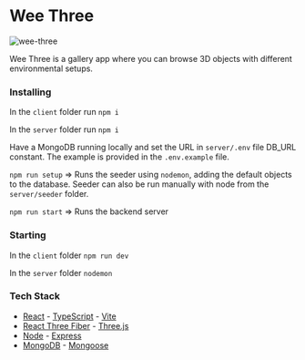 # Wee Three

![wee-three](https://github.com/aatoaa/wee-three/assets/130067118/b9ea4452-a173-4cde-b75a-a0a5aa8b0adb)

Wee Three is a gallery app where you can browse 3D objects with different environmental setups.

### Installing

In the `client` folder
run `npm i`

In the `server` folder
run `npm i`

Have a MongoDB running locally and set the URL in `server/.env` file DB_URL constant. The example is provided in the `.env.example` file.

`npm run setup` => Runs the seeder using `nodemon`, adding the default objects to the database. Seeder can also be run manually with node from the `server/seeder` folder.

`npm run start` => Runs the backend server 

### Starting

In the `client` folder `npm run dev`

In the `server` folder `nodemon`

### Tech Stack

- [React](https://github.com/facebook/react) - [TypeScript](https://github.com/microsoft/TypeScript) - [Vite](https://github.com/vitejs/vite)
- [React Three Fiber](https://github.com/pmndrs/react-three-fiber) - [Three.js](https://github.com/mrdoob/three.js)
- [Node](https://github.com/nodejs/node) - [Express](https://github.com/expressjs/express)
- [MongoDB](https://github.com/mongodb/mongo) - [Mongoose](https://github.com/Automattic/mongoose)

